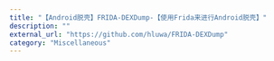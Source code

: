 ```yaml
---
title: "【Android脱壳】FRIDA-DEXDump-【使用Frida来进行Android脱壳】"
description: ""
external_url: "https://github.com/hluwa/FRIDA-DEXDump"
category: "Miscellaneous"
---
```

